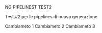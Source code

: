 NG PIPELINEST TEST2

Test #2 per le pipelines di nuova generazione

Cambiameto 1
Cambiameto 2
Cambiameto 3
